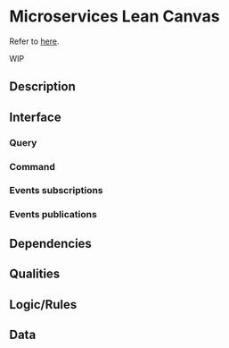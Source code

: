 # Microservices Lean Canvas

Refer to [here](http://www.apiacademy.co/the-microservice-design-canvas/).

WIP

## Description


## Interface
### Query

### Command

### Events subscriptions
### Events publications


## Dependencies


## Qualities
## Logic/Rules
## Data
